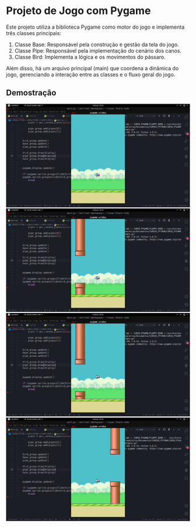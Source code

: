 # Projeto de Jogo com Pygame

Este projeto utiliza a biblioteca Pygame como motor do jogo e implementa três classes principais:

1. Classe Base: Responsável pela construção e gestão da tela do jogo.
2. Classe Pipe: Responsável pela implementação do cenário dos canos.
3. Classe Bird: Implementa a lógica e os movimentos do pássaro.


Além disso, há um arquivo principal (main) que coordena a dinâmica do jogo, gerenciando a interação entre as classes e o fluxo geral do jogo.

## Demostração

![imagens demo do jogo](https://github.com/Oseiasdfarias/Flappy_Bird_Python/blob/master/imagens/Captura%20de%20tela%20de%202021-01-04%2020-32-21.png)
![imagens demo do jogo](https://github.com/Oseiasdfarias/Flappy_Bird_Python/blob/master/imagens/Captura%20de%20tela%20de%202021-01-04%2020-32-23.png)
![imagens demo do jogo](https://github.com/Oseiasdfarias/Flappy_Bird_Python/blob/master/imagens/Captura%20de%20tela%20de%202021-01-04%2020-32-24.png)
![imagens demo do jogo](https://github.com/Oseiasdfarias/Flappy_Bird_Python/blob/master/imagens/Captura%20de%20tela%20de%202021-01-04%2020-32-33.png)
